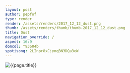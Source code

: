 ```yaml
---
layout: post
author: pepfof
type: render
render: /assets/renders/2017_12_12_dust.png
thumb: /assets/renders/thumb/thumb-2017_12_12_dust.png
title: Dust
navigation_override: /
aspect: 16:9
domcol: ^93604b
spotisong: 2LInpr8xCjymqBN3DQa3eW
---
```


<!--USER BEGIN 1-->

<!--USER END 1-->
<img src = "{{ page.render }}" class="image_main" alt="{{page.title}}">

<!--more-->
<!--USER BEGIN 2-->

<!--USER END 2-->

